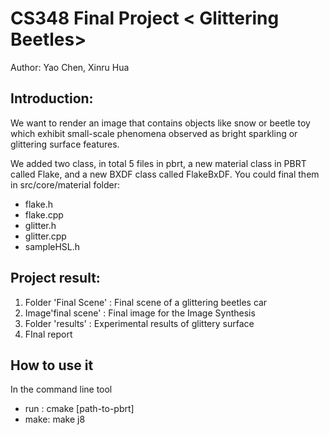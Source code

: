 CS348 Final Project < Glittering Beetles> 
===============
Author: Yao Chen, Xinru Hua


Introduction:
--------------
We want to render an image that contains objects like snow or beetle toy which exhibit small-scale phenomena observed as bright sparkling or glittering surface features.

We added two class, in total 5 files in pbrt, a new material class in PBRT called Flake, and a new BXDF class called FlakeBxDF. 
You could final them in src/core/material folder:
* flake.h
* flake.cpp
* glitter.h
* glitter.cpp
* sampleHSL.h

Project result:
--------------------

1. Folder 'Final Scene' : Final scene of a glittering beetles car
2. Image'final scene' : Final image for the Image Synthesis 
3. Folder 'results' : Experimental results of glittery surface
4. FInal report

How to use it
-------------
In the command line tool
* run : cmake  [path-to-pbrt]
* make: make j8




